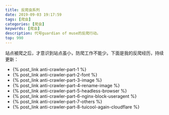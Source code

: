 ```yaml
---
title: 反爬虫系列
date: 2019-09-03 19:17:59
tags: [爬虫]
categories: [爬虫]
keywords: [爬虫]
description: 代号guardian of muse的反爬行动。
top: 990
---
```


站点被爬之后，才意识到站点虽小，防爬工作不能少。下面是我的反爬经历，持续更新：
- {% post_link anti-crawler-part-1 %}
- {% post_link anti-crawler-part-2-font %}
- {% post_link anti-crawler-part-3-image %}
- {% post_link anti-crawler-part-4-rename-image %}
- {% post_link anti-crawler-part-5-headless-browser %}
- {% post_link anti-crawler-part-6-nginx-block-useragent %}
- {% post_link anti-crawler-part-7-others %}
- {% post_link anti-crawler-part-8-tuicool-again-cloudflare %}
